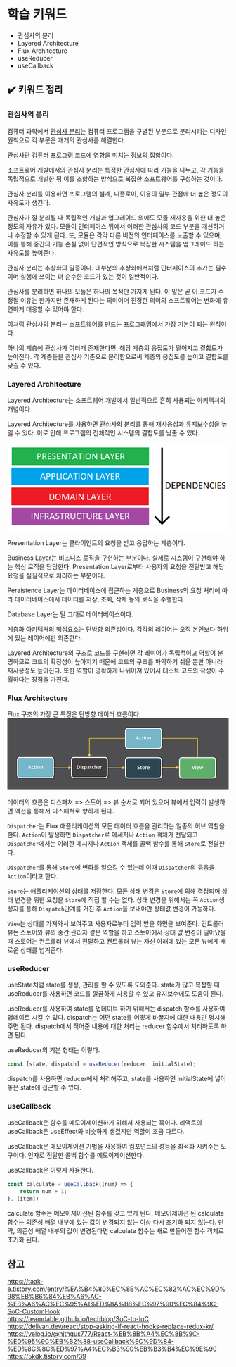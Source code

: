 # 학습 키워드

- 관심사의 분리
- Layered Architecture
- Flux Architecture
- useReducer
- useCallback

## ✔️ 키워드 정리

### 관심사의 분리

컴퓨터 과학에서 [관심사 분리](https://ko.wikipedia.org/wiki/%EA%B4%80%EC%8B%AC%EC%82%AC_%EB%B6%84%EB%A6%AC)는 컴퓨터 프로그램을 구별된 부분으로 분리시키는 디자인 원칙으로 각 부문은 개개의 관심사를 해결한다.

관심사란 컴퓨터 프로그램 코드에 영향을 미치는 정보의 집합이다.

소프트웨어 개발에서의 관심사 분리는 특정한 관심사에 따라 기능을 나누고, 각 기능을 독립적으로 개발한 뒤 이를 조합하는 방식으로 복잡한 소프트웨어를 구성하는 것이다.

관심사 분리를 이용하면 프로그램의 설계, 디플로이, 이용의 일부 관점에 더 높은 정도의 자유도가 생긴다.

관심사가 잘 분리될 때 독립적인 개발과 업그레이드 외에도 모듈 재사용을 위한 더 높은 정도의 자유가 있다. 모듈이 인터페이스 뒤에서 이러한 관심사의 코드 부분을 개선하거나 수정할 수 있게 된다.
또, 모듈은 각각 다른 버전의 인터페이스를 노출할 수 있으며, 이를 통해 중간의 기능 손실 없이 단편적인 방식으로 복잡한 시스템을 업그레이드 하는 자유도를 높여준다.

관심사 분리는 추상화의 일종이다. 대부분의 추상화에서처럼 인터페이스의 추가는 필수이며 실행에 쓰이는 더 순수한 코드가 있는 것이 일반적이다.

관심사를 분리하면 하나의 모듈은 하나의 목적만 가지게 된다. 이 말은 곧 이 코드가 수정될 이유는 한가지만 존재하게 된다는 의미이며 진정한 의미의 소프트웨어는 변화에 유연하게 대응할 수 있어야 한다.

이처럼 관심사의 분리는 소프트웨어를 만드는 프로그래밍에서 가장 기본이 되는 원칙이다.

하나의 계층에 관심사가 여러개 존재한다면, 해당 계층의 응집도가 떨어지고 결합도가 높아진다.
각 계층들을 관심사 기준으로 분리함으로써 계층의 응집도를 높이고 결합도를 낮출 수 있다.

### Layered Architecture

Layered Architecture는 소프트웨어 개발에서 일반적으로 흔히 사용되는 아키텍쳐의 개념이다.

Layered Architecture를 사용하면 관심사의 분리를 통해 재사용성과 유지보수성을 높일 수 있다. 이로 인해 프로그램의 전체적인 시스템의 결합도를 낮출 수 있다.

![소프트웨어 아키텍쳐](image.png)

Presentation Layer는 클라이언트의 요청을 받고 응답하는 계층이다.

Business Layer는 비즈니스 로직을 구현하는 부분이다. 실제로 시스템이 구현해야 하는 핵심 로직을 담당한다.
Presentation Layer로부터 사용자의 요청을 전달받고 해당 요청을 실질적으로 처리하는 부분이다.

Peraistence Layer는 데이터베이스에 접근하는 계층으로 Business의 요청 처리에 따라 데이터베이스에서 데이터를 저장, 조회, 삭제 등의 로직을 수행한다.

Database Layer는 말 그대로 데이터베이스이다.

계층화 아키텍처의 핵심요소는 단방향 의존성이다.
각각의 레이어는 오직 본인보다 하위에 있는 레이어에만 의존한다.

Layered Architecture의 구조로 코드를 구현하면 각 레이어가 독립적이고 역할이 분명하므로 코드의 확장성이 높아지기 때문에 코드의 구조를 파악하기 쉬울 뿐만 아니라 재사용성도 높아진다.
또한 역할이 명확하게 나뉘어져 있어서 테스트 코드의 작성이 수월하다는 장점을 가진다.

### Flux Architecture

Flux 구조의 가장 큰 특징은 단방향 데이터 흐름이다.
![Flux Architecture](image-1.png)

데이터의 흐름은 디스패쳐 => 스토어 => 뷰 순서로 되어 있으며 뷰에서 입력이 발생하면 액션을 통해서 디스패쳐로 향하게 된다.

`Dispatcher`는 Flux 애플리케이션의 모든 데이터 흐름을 관리하는 일종의 허브 역할을 한다.
`Action`이 발생하면 `Dispatcher`로 메세지나 `Action` 객체가 전달되고 `Dispatcher`에서는 이러한 메시지나 `Action` 객체를 콜백 함수를 통해 `Store`로 전달한다.

`Dispatcher`를 통해 `Store`에 변화를 일으킬 수 있는데 이때 `Dispatcher`의 묶음을 `Action`이라고 한다.

`Store`는 애플리케이션의 상태를 저장한다. 모든 상태 변경은 `Store`에 의해 결정되며 상태 변경을 위한 요청을 `Store`에 직접 할 수는 없다. 상태 변경을 위해서는 꼭 `Action`생성자를 통해 `Dispatch`단계를 거친 후 `Action`을 보내야만 상태값 변경이 가능하다.

`View`는 상태를 가져와서 보여주고 사용자로부터 입력 받을 화면을 보여준다. 컨트롤러 뷰는 스토어와 뷰의 중간 관리자 같은 역할을 하고 스토어에서 상태 값 변경이 일어났을 때 스토어는 컨트롤러 뷰에서 전달하고 컨트롤러 뷰는 자신 아래에 있는 모든 뷰에게 새로운 상태를 넘겨준다.

### useReducer

useState처럼 state를 생성, 관리를 할 수 있도록 도와준다.
state가 많고 복잡할 때 useReducer를 사용하면 코드를 깔끔하게 사용할 수 있고 유지보수에도 도움이 된다.

useReducer를 사용하여 state를 업데이트 하기 위해서는 dispatch 함수를 사용하여 업데이트 시킬 수 있다.
dispatch는 어떤 state를 어떻게 바꿀지에 대한 내용만 명시해주면 된다.
dispatch에서 적어준 내용에 대한 처리는 reducer 함수에서 처리하도록 하면 된다.

useReducer의 기본 형태는 이렇다.

```Javascript
const [state, dispatch] = useReducer(reducer, initialState);
```

dispatch를 사용하면 reducer에서 처리해주고, state를 사용하면 initialState에 넣어놓은 state에 접근할 수 있다.

### useCallback

useCallback은 함수를 메모이제이션하기 위해서 사용되는 훅이다.
리액트의 useCallback은 useEffect와 비슷하게 생겼지만 역할이 조금 다르다.

useCallback은 메모이제이션 기법을 사용하여 컴포넌트의 성능을 최적화 시켜주는 도구이다.
인자로 전달한 콜백 함수를 메모이제이션한다.

useCallback은 이렇게 사용한다.

```Javascript
const calculate = useCallback((num) => {
    return num + 1;
}, [item])
```

calculate 함수는 메모이제이션된 함수를 갖고 있게 된다.
메모이제이션 된 calculate 함수는 의존성 배열 내부에 있는 값이 변경되지 않는 이상 다시 초기화 되지 않는다.
만약, 의존성 배열 내부의 값이 변경된다면 calculate 함수는 새로 만들어진 함수 객체로 초기화 된다.

## 참고

<https://taak-e.tistory.com/entry/%EA%B4%80%EC%8B%AC%EC%82%AC%EC%9D%98%EB%B6%84%EB%A6%AC-%EB%A6%AC%EC%95%A1%ED%8A%B8%EC%97%90%EC%84%9C-SoC-CustomHook><br/>
<https://teamdable.github.io/techblog/SoC-to-IoC><br/>
<https://delivan.dev/react/stop-asking-if-react-hooks-replace-redux-kr/><br/>
<https://velog.io/@hjthgus777/React-%EB%8B%A4%EC%8B%9C-%ED%95%9C%EB%B2%88-useCallback%EC%9D%84-%ED%8C%8C%ED%97%A4%EC%B3%90%EB%B3%B4%EC%9E%90><br/>
<https://5kdk.tistory.com/39>